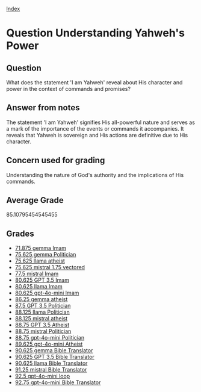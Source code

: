 
[Index](../../index.md)
# Question Understanding Yahweh's Power
## Question
What does the statement 'I am Yahweh' reveal about His character and power in the context of commands and promises?

## Answer from notes
The statement 'I am Yahweh' signifies His all-powerful nature and serves as a mark of the importance of the events or commands it accompanies. It reveals that Yahweh is sovereign and His actions are definitive due to His character.

## Concern used for grading
Understanding the nature of God's authority and the implications of His commands.

## Average Grade
85.10795454545455

## Grades
 * [71.875 gemma Imam](../answers/gemma_Imam/Understanding_Yahweh_s_Power.md)
 * [75.625 gemma Politician](../answers/gemma_Politician/Understanding_Yahweh_s_Power.md)
 * [75.625 llama atheist](../answers/llama_atheist/Understanding_Yahweh_s_Power.md)
 * [75.625 mistral 1.75 vectored](../answers/mistral_1.75_vectored/Understanding_Yahweh_s_Power.md)
 * [77.5 mistral Imam](../answers/mistral_Imam/Understanding_Yahweh_s_Power.md)
 * [80.625 GPT 3.5 Imam](../answers/GPT_3.5_Imam/Understanding_Yahweh_s_Power.md)
 * [80.625 llama Imam](../answers/llama_Imam/Understanding_Yahweh_s_Power.md)
 * [80.625 gpt-4o-mini Imam](../answers/gpt-4o-mini_Imam/Understanding_Yahweh_s_Power.md)
 * [86.25 gemma atheist](../answers/gemma_atheist/Understanding_Yahweh_s_Power.md)
 * [87.5 GPT 3.5 Politician](../answers/GPT_3.5_Politician/Understanding_Yahweh_s_Power.md)
 * [88.125 llama Politician](../answers/llama_Politician/Understanding_Yahweh_s_Power.md)
 * [88.125 mistral atheist](../answers/mistral_atheist/Understanding_Yahweh_s_Power.md)
 * [88.75 GPT 3.5 Atheist](../answers/GPT_3.5_Atheist/Understanding_Yahweh_s_Power.md)
 * [88.75 mistral Politician](../answers/mistral_Politician/Understanding_Yahweh_s_Power.md)
 * [88.75 gpt-4o-mini Politician](../answers/gpt-4o-mini_Politician/Understanding_Yahweh_s_Power.md)
 * [89.625 gpt-4o-mini Atheist](../answers/gpt-4o-mini_Atheist/Understanding_Yahweh_s_Power.md)
 * [90.625 gemma Bible Translator](../answers/gemma_Bible_Translator/Understanding_Yahweh_s_Power.md)
 * [90.625 GPT 3.5 Bible Translator](../answers/GPT_3.5_Bible_Translator/Understanding_Yahweh_s_Power.md)
 * [90.625 llama Bible Translator](../answers/llama_Bible_Translator/Understanding_Yahweh_s_Power.md)
 * [91.25 mistral Bible Translator](../answers/mistral_Bible_Translator/Understanding_Yahweh_s_Power.md)
 * [92.5 gpt-4o-mini loop](../answers/gpt-4o-mini_loop/Understanding_Yahweh_s_Power.md)
 * [92.75 gpt-4o-mini Bible Translator](../answers/gpt-4o-mini_Bible_Translator/Understanding_Yahweh_s_Power.md)
